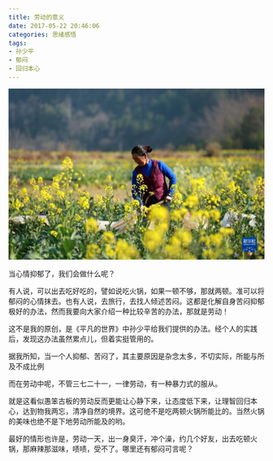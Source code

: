 ```yaml
---
title: 劳动的意义
date: 2017-05-22 20:46:06
categories: 思绪感悟
tags:
- 孙少平
- 郁闷
- 回归本心
---
```


![](./../images/%E5%8A%B3%E5%8A%A8%E7%9A%84%E6%84%8F%E4%B9%89/%E5%8A%B3%E5%8A%A8%E7%9A%84%E6%84%8F%E4%B9%89.jpg)

当心情抑郁了，我们会做什么呢？

有人说，可以出去吃好吃的，譬如说吃火锅，如果一顿不够，那就两顿。准可以将郁闷的心情抹去。也有人说，去旅行，去找人倾述苦闷。这都是化解自身苦闷抑郁极好的办法，然而我要向大家介绍一种比较辛苦的办法，那就是劳动！

这不是我的原创，是《平凡的世界》中孙少平给我们提供的办法。经个人的实践后，发现这办法虽然累点儿，但着实挺管用的。

据我所知，当一个人抑郁、苦闷了，其主要原因是杂念太多，不切实际，所能与所及不成比例

而在劳动中呢，不管三七二十一，一律劳动，有一种暴力式的服从。

就是这看似愚笨古板的劳动反而更能让心静下来，让态度低下来，让理智回归本心，达到物我两忘，清净自然的境界。这可绝不是吃两顿火锅所能比的。当然火锅的美味也绝不是下地劳动所能及的哟。

最好的情形也许是，劳动一天，出一身臭汗，冲个澡，约几个好友，出去吃顿火锅，那麻辣那滋味，啧啧，受不了。哪里还有郁闷可言呢？
